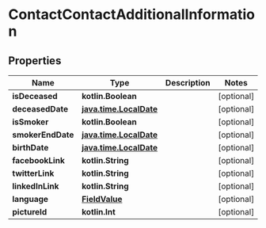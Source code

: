 
# ContactContactAdditionalInformation

## Properties
Name | Type | Description | Notes
------------ | ------------- | ------------- | -------------
**isDeceased** | **kotlin.Boolean** |  |  [optional]
**deceasedDate** | [**java.time.LocalDate**](java.time.LocalDate.md) |  |  [optional]
**isSmoker** | **kotlin.Boolean** |  |  [optional]
**smokerEndDate** | [**java.time.LocalDate**](java.time.LocalDate.md) |  |  [optional]
**birthDate** | [**java.time.LocalDate**](java.time.LocalDate.md) |  |  [optional]
**facebookLink** | **kotlin.String** |  |  [optional]
**twitterLink** | **kotlin.String** |  |  [optional]
**linkedInLink** | **kotlin.String** |  |  [optional]
**language** | [**FieldValue**](FieldValue.md) |  |  [optional]
**pictureId** | **kotlin.Int** |  |  [optional]



